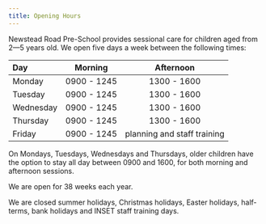 ```yaml
---
title: Opening Hours
---
```


Newstead Road Pre-School provides sessional care for children aged from 2&mdash;5 years old. We open five days a week between the following times:


|Day       | Morning     | Afternoon   |
|:---------|:-----------:|:-----------:|
|Monday    | 0900 - 1245 | 1300 - 1600 | 
|Tuesday   | 0900 - 1245 | 1300 - 1600 |
|Wednesday | 0900 - 1245 | 1300 - 1600 |
|Thursday  | 0900 - 1245 | 1300 - 1600 |
|Friday    | 0900 - 1245 | planning and staff training |

On Mondays, Tuesdays, Wednesdays and Thursdays, older children have the option to stay all day 
between 0900 and 1600, for both morning and afternoon sessions.

We are open for 38 weeks each year.

We are closed summer holidays, Christmas holidays, Easter holidays, half-terms, bank holidays and INSET staff training days.



